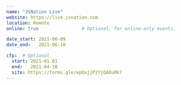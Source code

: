 ```yaml
---
name: "JSNation Live"
website: https://live.jsnation.com
location: Remote
online: true                # Optional, for online-only events.

date_start: 2021-06-09
date_end:   2021-06-10

cfp:  # Optional
  start: 2021-01-01
  end:   2021-04-10
  site: https://forms.gle/epQxjjP2YjQA8uRk7
---
```

